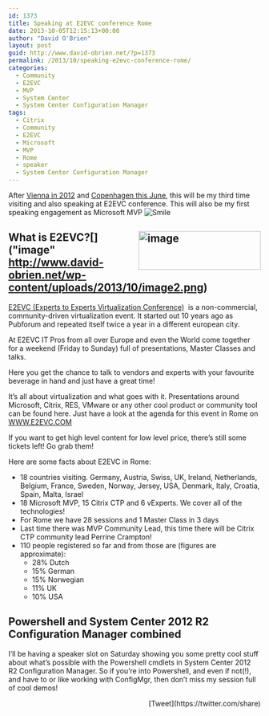 ```yaml
---
id: 1373
title: Speaking at E2EVC conference Rome
date: 2013-10-05T12:15:13+00:00
author: "David O'Brien"
layout: post
guid: http://www.david-obrien.net/?p=1373
permalink: /2013/10/speaking-e2evc-conference-rome/
categories:
  - Community
  - E2EVC
  - MVP
  - System Center
  - System Center Configuration Manager
tags:
  - Citrix
  - Community
  - E2EVC
  - Microsoft
  - MVP
  - Rome
  - speaker
  - System Center Configuration Manager
---
```

After [Vienna in 2012](http://www.david-obrien.net/2012/05/27/im-at-e2evc-2012-in-vienna-live-feed-2/) and [Copenhagen this June](http://www.david-obrien.net/2013/05/27/live-from-e2evc-2013-copenhagen/), this will be my third time visiting and also speaking at E2EVC conference. This will also be my first speaking engagement as Microsoft MVP <img class="img-responsive wlEmoticon wlEmoticon-smile" style="border-style: none;" alt="Smile" src="http://www.david-obrien.net/wp-content/uploads/2013/10/wlEmoticon-smile.png" />

## What is E2EVC?[<img style="background-image: none; float: right; padding-top: 0px; padding-left: 0px; display: inline; padding-right: 0px; border: 0px;" title="image" alt="image" src="http://www.david-obrien.net/wp-content/uploads/2013/10/image_thumb2.png" width="244" height="77" align="right" border="0" />]("image" http://www.david-obrien.net/wp-content/uploads/2013/10/image2.png)

[E2EVC (Experts to Experts Virtualization Conference)](http://www.e2evc.com)  is a non-commercial, community-driven virtualization event. It started out 10 years ago as Pubforum and repeated itself twice a year in a different european city.
  
At E2EVC IT Pros from all over Europe and even the World come together for a weekend (Friday to Sunday) full of presentations, Master Classes and talks.

Here you get the chance to talk to vendors and experts with your favourite beverage in hand and just have a great time!

It’s all about virtualization and what goes with it. Presentations around Microsoft, Citrix, RES, VMware or any other cool product or community tool can be found here. Just have a look at the agenda for this event in Rome on [WWW.E2EVC.COM](http://www.E2EVC.COM)

If you want to get high level content for low level price, there’s still some tickets left! Go grab them!

Here are some facts about E2EVC in Rome:

  * 18 countries visiting. Germany, Austria, Swiss, UK, Ireland, Netherlands, Belgium, France, Sweden, Norway, Jersey, USA, Denmark, Italy, Croatia, Spain, Malta, Israel
  * 18 Microsoft MVP, 15 Citrix CTP and 6 vExperts. We cover all of the technologies!
  * For Rome we have 28 sessions and 1 Master Class in 3 days
  * Last time there was MVP Community Lead, this time there will be Citrix CTP community lead Perrine Crampton!
  * 110 people registered so far and from those are (figures are approximate): 
      * 28% Dutch
      * 15% German
      * 15% Norwegian
      * 11% UK
      * 10% USA

## Powershell and System Center 2012 R2 Configuration Manager combined

I’ll be having a speaker slot on Saturday showing you some pretty cool stuff about what’s possible with the Powershell cmdlets in System Center 2012 R2 Configuration Manager. So if you’re into Powershell, and even if not(!), and have to or like working with ConfigMgr, then don’t miss my session full of cool demos! 

<div style="float: right; margin-left: 10px;">
  [Tweet](https://twitter.com/share)
</div>

